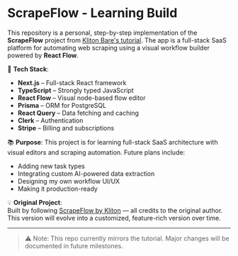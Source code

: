 # ScrapeFlow - Learning Build

This repository is a personal, step-by-step implementation of the **ScrapeFlow** project from [Kliton Bare's tutorial](https://youtu.be/RkwbGuL-dzo?si=UYK3IiZTqh47Dlkh). The app is a full-stack SaaS platform for automating web scraping using a visual workflow builder powered by **React Flow**.

🔧 **Tech Stack**:

- **Next.js** – Full-stack React framework
- **TypeScript** – Strongly typed JavaScript
- **React Flow** – Visual node-based flow editor
- **Prisma** – ORM for PostgreSQL
- **React Query** – Data fetching and caching
- **Clerk** – Authentication
- **Stripe** – Billing and subscriptions

📚 **Purpose**:
This project is for learning full-stack SaaS architecture with visual editors and scraping automation. Future plans include:

- Adding new task types
- Integrating custom AI-powered data extraction
- Designing my own workflow UI/UX
- Making it production-ready

💡 **Original Project**:  
Built by following [ScrapeFlow by Kliton](https://dub.sh/scrapeflow) — all credits to the original author. This version will evolve into a customized, feature-rich version over time.

---

> ⚠️ Note: This repo currently mirrors the tutorial. Major changes will be documented in future milestones.
